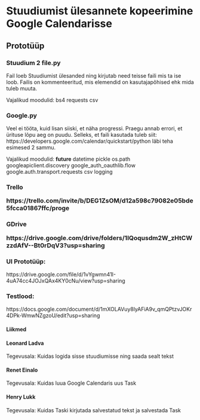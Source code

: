 <h1> Stuudiumist ülesannete kopeerimine Google Calendarisse </h1>
<h2> Prototüüp </h2> 
<h3>Stuudium 2 file.py</h3>
Fail loeb Stuudiumist ülesanded ning kirjutab need teisse faili mis ta ise loob. Failis on kommenteeritud, mis elemendid on kasutajapõhised ehk mida tuleb muuta.

Vajalikud moodulid:
bs4
requests
csv

<h3>Google.py</h3>
Veel ei tööta, kuid lisan siiski, et näha progressi. Praegu annab errori, et ürituse lõpu aeg on puudu. Selleks, et faili kasutada tuleb siit: https://developers.google.com/calendar/quickstart/python läbi teha esimesed 2 sammu.

Vajalikud moodulid:
 __future__ 
datetime
pickle
os.path
googleapiclient.discovery
google_auth_oauthlib.flow
google.auth.transport.requests
csv
logging



<h3>Trello</3>
<p> https://trello.com/invite/b/DEG1ZsOM/d12a598c79082e05bde5fcca01867ffc/proge </p>
<h3>GDrive</3>
<p>https://drive.google.com/drive/folders/1IQoqusdm2W_zHtCWzzdAfV--Bt0rDqV3?usp=sharing </p>

<h3>UI Prototüüp:</h3>
https://drive.google.com/file/d/1vYgwmn41I-4uA74cc4JOJxQAx4KY0cNu/view?usp=sharing

<h3>Testlood:</h3>
https://docs.google.com/document/d/1mXOLAVuy8lyAFiA9v_qmQPtzvJOKr4DPk-WmwNZgzoU/edit?usp=sharing

<h4> Liikmed </h4> 
<h4> Leonard Ladva</h4> 
<p>Tegevusala: Kuidas logida sisse stuudiumisse ning saada sealt tekst</p>

<h4> Renet Einalo</h4> 
<p>Tegevusala: Kuidas luua Google Calendaris uus Task</p>

<h4> Henry Lukk</h4>
<p>Tegevusala: Kuidas Taski kirjutada salvestatud tekst ja salvestada Task</p>
